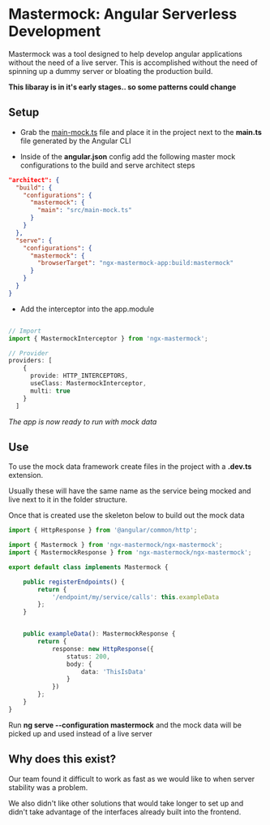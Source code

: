 # Mastermock: Angular Serverless Development

Mastermock was a tool designed to help develop angular applications without the need of a live server.
This is accomplished without the need of spinning up a dummy server or bloating the production build.

**This libaray is in it's early stages.. so some patterns could change**

## Setup

* Grab the [main-mock.ts](https://github.com/lbdorrou/ngx-mastermock/blob/master/src/main-mock.ts) file and place it in the project next to the **main.ts** file generated by the Angular CLI

* Inside of the **angular.json** config add the following master mock configurations to the build and serve architect steps

```json
"architect": {
  "build": {
    "configurations": {
      "mastermock": {
        "main": "src/main-mock.ts"
      }
    }
  },
  "serve": {
    "configurations": {
      "mastermock": {
        "browserTarget": "ngx-mastermock-app:build:mastermock"
      }
    }
  }
}

```

* Add the interceptor into the app.module

```typescript

// Import
import { MastermockInterceptor } from 'ngx-mastermock';

// Provider
providers: [
    {
      provide: HTTP_INTERCEPTORS,
      useClass: MastermockInterceptor,
      multi: true
    }
  ]
```

*The app is now ready to run with mock data*

## Use

To use the mock data framework create files in the project with a **.dev.ts** extension.

Usually these will have the same name as the service being mocked and live next to it in the folder structure.

Once that is created use the skeleton below to build out the mock data

```typescript
import { HttpResponse } from '@angular/common/http';

import { Mastermock } from 'ngx-mastermock/ngx-mastermock';
import { MastermockResponse } from 'ngx-mastermock/ngx-mastermock';

export default class implements Mastermock {

    public registerEndpoints() {
        return {
            '/endpoint/my/service/calls': this.exampleData
        };
    }


    public exampleData(): MastermockResponse {
        return {
            response: new HttpResponse({
                status: 200,
                body: { 
                    data: 'ThisIsData'
                }
            })
        };
    }
}
```

Run **ng serve --configuration mastermock** and the mock data will be picked up and used instead of a live server

## Why does this exist?

Our team found it difficult to work as fast as we would like to when server stability was a problem. 

We also didn't like other solutions that would take longer to set up and didn't take advantage of the interfaces already built into the frontend.

